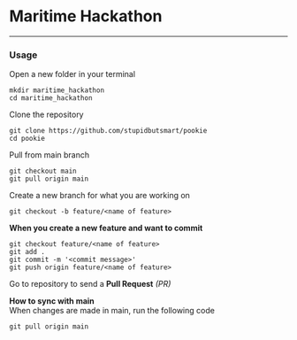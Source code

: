 # Maritime Hackathon
---

### Usage
Open a new folder in your terminal
```pwsh
mkdir maritime_hackathon
cd maritime_hackathon
```

Clone the repository
```pwsh
git clone https://github.com/stupidbutsmart/pookie
cd pookie
```

Pull from main branch
```pwsh
git checkout main
git pull origin main
```

Create a new branch for what you are working on
```pwsh
git checkout -b feature/<name of feature>
```

**When you create a new feature and want to commit**
```pwsh
git checkout feature/<name of feature>
git add .
git commit -m '<commit message>'
git push origin feature/<name of feature>
```

Go to repository to send a **Pull Request** _(PR)_

**How to sync with main**  
When changes are made in main, run the following code
```pwsh
git pull origin main
```
